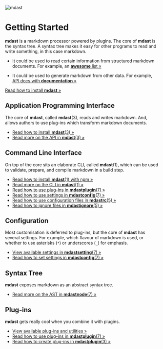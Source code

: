 ![mdast](https://cdn.rawgit.com/wooorm/mdast/master/logo.svg)

# Getting Started

**mdast** is a markdown processor powered by plugins. The core of **mdast** is
the syntax tree. A syntax tree makes it easy for other programs to read and
write something, in this case markdown.

*   It could be used to read certain information from structured markdown
    documents. For example, an [**awesome** list
    »](https://github.com/sindresorhus/awesome/issues/427#issuecomment-160111301)

*   It could be used to generate markdown from other data. For example,
    [API docs with **documentation**
    »](https://github.com/documentationjs/documentation)

[Read how to install **mdast** »](https://github.com/wooorm/mdast/blob/master/doc/installation.md)

## Application Programming Interface

The core of **mdast**, called **mdast**(3), reads and writes markdown. And,
allows authors to use plug-ins which transform markdown documents.

*   [Read how to install **mdast**(3) »](https://github.com/wooorm/mdast/blob/master/doc/installation.md)
*   [Read more on the API in **mdast**(3) »](https://github.com/wooorm/mdast/blob/master/doc/mdast.3.md)

## Command Line Interface

On top of the core sits an elaborate CLI, called **mdast**(1), which can be
used to validate, prepare, and compile markdown in a build step.

*   [Read how to install **mdast**(1) with npm »](https://github.com/wooorm/mdast/blob/master/doc/installation.md#npm)
*   [Read more on the CLI in **mdast**(1) »](https://github.com/wooorm/mdast/blob/master/doc/mdast.1.md)
*   [Read how to use plug-ins in  **mdastplugin**(7) »](https://github.com/wooorm/mdast/blob/master/doc/mdastplugin.7.md#command-line-usage)
*   [Read how to use settings in **mdastconfig**(7) »](https://github.com/wooorm/mdast/blob/master/doc/mdastconfig.7.md#command-line-settings)
*   [Read how to use configuration files in **mdastrc**(5) »](https://github.com/wooorm/mdast/blob/master/doc/mdastrc.5.md)
*   [Read how to ignore files in **mdastignore**(5) »](https://github.com/wooorm/mdast/blob/master/doc/mdastignore.5.md)

## Configuration

Most customisation is deferred to plug-ins, but the core of **mdast** has
several settings. For example, which flavour of markdown is used, or whether
to use asterisks (`*`) or underscores (`_`) for emphasis.

*   [View available settings in **mdastsetting**(7) »](https://github.com/wooorm/mdast/blob/master/doc/mdastsetting.7.md)
*   [Read how to set settings in **mdastconfig**(7) »](https://github.com/wooorm/mdast/blob/master/doc/mdastconfig.7.md)

## Syntax Tree

**mdast** exposes markdown as an abstract syntax tree.

*   [Read more on the AST in **mdastnode**(7) »](https://github.com/wooorm/mdast/blob/master/doc/mdastnode.7.md)

## Plug-ins

**mdast** gets really cool when you combine it with plugins.

*   [View available plug-ins and utilities »](https://github.com/wooorm/mdast/blob/master/doc/plugins.md)
*   [Read how to use plug-ins in  **mdastplugin**(7) »](https://github.com/wooorm/mdast/blob/master/doc/mdastplugin.7.md)
*   [Read how to create plug-ins in **mdastplugin**(3) »](https://github.com/wooorm/mdast/blob/master/doc/mdastplugin.3.md)

